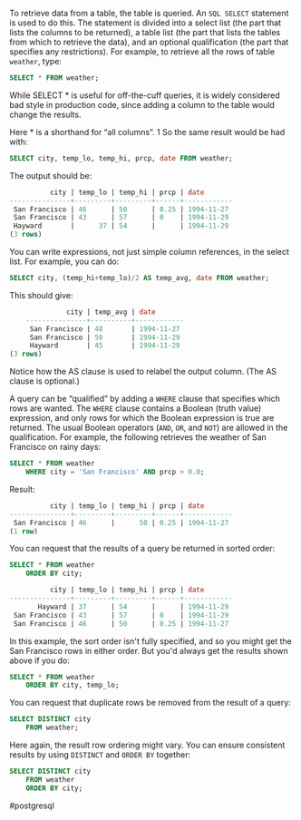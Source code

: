To retrieve data from a table, the table is queried. An `SQL SELECT` statement is used to do this. The statement is divided into a select list (the part that lists the columns to be returned), a table list (the part that lists the tables from which to retrieve the data), and an optional qualification (the part that specifies any restrictions). For example, to retrieve all the rows of table `weather`, type:

```SQL
SELECT * FROM weather;
```

While SELECT * is useful for off-the-cuff queries, it is widely considered bad style in production code, since adding a column to the table would change the results.

Here * is a shorthand for “all columns”. 1 So the same result would be had with:

```SQL
SELECT city, temp_lo, temp_hi, prcp, date FROM weather;
```

The output should be:

``` SQL
	      city | temp_lo | temp_hi | prcp | date 
---------------+---------+---------+------+------------ 
 San Francisco | 46      | 50      | 0.25 | 1994-11-27
 San Francisco | 43      | 57      | 0    | 1994-11-29 
 Hayward       |      37 | 54      |      | 1994-11-29 
(3 rows)
```

You can write expressions, not just simple column references, in the select list. For example, you can do:

```SQL
SELECT city, (temp_hi+temp_lo)/2 AS temp_avg, date FROM weather;
```

This should give:

```SQL
			  city | temp_avg | date 
	---------------+----------+------------ 
	 San Francisco | 48       | 1994-11-27 
	 San Francisco | 50       | 1994-11-29 
	 Hayward       | 45       | 1994-11-29 
(3 rows)
```

Notice how the AS clause is used to relabel the output column. (The AS clause is optional.)

A query can be “qualified” by adding a `WHERE` clause that specifies which rows are wanted. The `WHERE` clause contains a Boolean (truth value) expression, and only rows for which the Boolean expression is true are returned. The usual Boolean operators (`AND`, `OR`, and `NOT`) are allowed in the qualification. For example, the following retrieves the weather of San Francisco on rainy days:

```SQL
SELECT * FROM weather 
	WHERE city = 'San Francisco' AND prcp > 0.0;
```

Result:

```SQL
		  city | temp_lo | temp_hi | prcp | date 
---------------+---------+---------+------+------------ 
 San Francisco | 46      |      50 | 0.25 | 1994-11-27 
(1 row)
```

You can request that the results of a query be returned in sorted order:

```SQL
SELECT * FROM weather 
	ORDER BY city;
```

```SQL
          city | temp_lo | temp_hi | prcp | date 
---------------+---------+---------+------+------------ 
	   Hayward | 37      | 54      |      | 1994-11-29 
 San Francisco | 43      | 57      | 0    | 1994-11-29 
 San Francisco | 46      | 50      | 0.25 | 1994-11-27
```

In this example, the sort order isn't fully specified, and so you might get the San Francisco rows in either order. But you'd always get the results shown above if you do:

```SQL
SELECT * FROM weather 
	ORDER BY city, temp_lo;
```

You can request that duplicate rows be removed from the result of a query:

```SQL
SELECT DISTINCT city 
	FROM weather;
```

Here again, the result row ordering might vary. You can ensure consistent results by using `DISTINCT` and `ORDER BY` together:

```SQL
SELECT DISTINCT city 
	FROM weather 
	ORDER BY city;
```


#postgresql 
